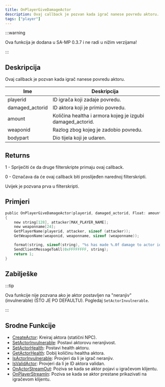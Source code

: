 ```yaml
---
title: OnPlayerGiveDamageActor
description: Ovaj callback je pozvan kada igrač nanese povredu aktoru.
tags: ["player"]
---
```


:::warning

Ova funkcija je dodana u SA-MP 0.3.7 i ne radi u nižim verzijama!

:::

## Deskripcija

Ovaj callback je pozvan kada igrač nanese povredu aktoru.

| Ime             | Deskripcija                                                |
| --------------- | ---------------------------------------------------------- |
| playerid        | ID igrača koji zadaje povredu.                             |
| damaged_actorid | ID aktora koji je primio povredu.                          |
| amount          | Količina healtha i armora kojeg je izgubi damaged_actorid. |
| weaponid        | Razlog zbog kojeg je zadobio povredu.                      |
| bodypart        | Dio tijela koji je udaren.                                 |

## Returns

1 - Spriječiti će da druge filterskripte primaju ovaj callback.

0 - Označava da će ovaj callback biti proslijeđen narednoj filterskripti.

Uvijek je pozvana prva u filterskripti.

## Primjeri

```c
public OnPlayerGiveDamageActor(playerid, damaged_actorid, Float: amount, weaponid, bodypart)
{
    new string[128], attacker[MAX_PLAYER_NAME];
    new weaponname[24];
    GetPlayerName(playerid, attacker, sizeof (attacker));
    GetWeaponName(weaponid, weaponname, sizeof (weaponname));

    format(string, sizeof(string), "%s has made %.0f damage to actor id %d, weapon: %s", attacker, amount, damaged_actorid, weaponname);
    SendClientMessageToAll(0xFFFFFFFF, string);
    return 1;
}
```

## Zabilješke

:::tip

Ova funkcije nije pozvana ako je aktor postavljen na "neranjiv" (invulnerable) (ŠTO JE PO DEFAULTU). Pogledaj `SetActorInvulnerable`.

:::

## Srodne Funkcije

- [CreateActor](../functions/CreateActor.md): Kreiraj aktora (statični NPC).
- [SetActorInvulnerable](../functions/SetActorInvulnerable.md): Postavi aktorovu neranjivost.
- [SetActorHealth](../functions/SetActorHealth.md): Postavi health aktoru.
- [GetActorHealth](../functions/GetActorHealth.md): Dobij količinu healtha aktora.
- [IsActorInvulnerable](../functions/IsActorInvulnerable.md): Provjeri da li je igrač neranjiv.
- [IsValidActor](../functions/IsValidActor.md): Provjeri da li je ID aktora validan.
- [OnActorStreamOut](OnActorStreamOut.md): Poziva se kada se aktor pojavi u igračevom klijentu.
- [OnPlayerStreamIn](OnPlayerStreamIn.md): Poziva se kada se aktor prestane prikazivati na igračevom klijentu.
